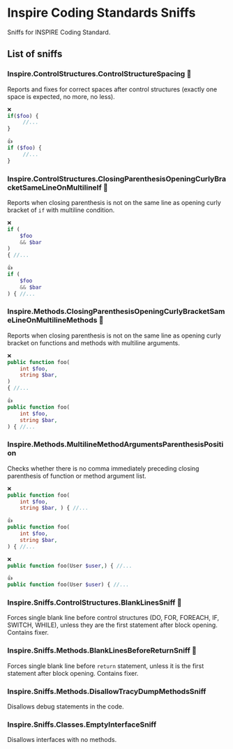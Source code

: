 # Inspire Coding Standards Sniffs

Sniffs for INSPIRE Coding Standard.

## List of sniffs

### Inspire.ControlStructures.ControlStructureSpacing 🔧
Reports and fixes for correct spaces after control structures (exactly one space is expected, no more, no less).

```php
❌
if($foo) {
     //...
}
```


```php
👍
if ($foo) { 
     //...
}
```

### Inspire.ControlStructures.ClosingParenthesisOpeningCurlyBracketSameLineOnMultilineIf 🔧
Reports when closing parenthesis is not on the same line as opening curly bracket of `if` with multiline condition.

```php
❌
if (
    $foo
    && $bar
)
{ //...
```

```php
👍
if (
    $foo
    && $bar
) { //...
```

### Inspire.Methods.ClosingParenthesisOpeningCurlyBracketSameLineOnMultilineMethods 🔧
Reports when closing parenthesis is not on the same line as opening curly bracket on functions and methods with multiline arguments.

```php
❌
public function foo(
    int $foo,
    string $bar,
)
{ //...
```

```php
👍
public function foo(
    int $foo,
    string $bar,
) { //...
```

### Inspire.Methods.MultilineMethodArgumentsParenthesisPosition
Checks whether there is no comma immediately preceding closing parenthesis of function or method argument list.

```php
❌
public function foo(
    int $foo,
    string $bar, ) { //...
```

```php
👍
public function foo(
    int $foo,
    string $bar,
) { //...
```

```php
❌
public function foo(User $user,) { //...
```

```php
👍
public function foo(User $user) { //...
```


### Inspire.Sniffs.ControlStructures.BlankLinesSniff 🔧
Forces single blank line before control structures (DO, FOR, FOREACH, IF, SWITCH, WHILE), unless they are the first statement after block opening. Contains fixer.

### Inspire.Sniffs.Methods.BlankLinesBeforeReturnSniff 🔧
Forces single blank line before `return` statement, unless it is the first statement after block opening. Contains fixer.

### Inspire.Sniffs.Methods.DisallowTracyDumpMethodsSniff
Disallows debug statements in the code.

### Inspire.Sniffs.Classes.EmptyInterfaceSniff
Disallows interfaces with no methods.

